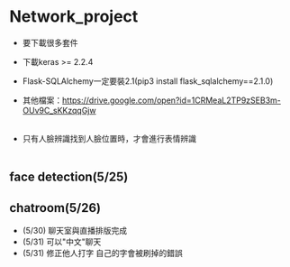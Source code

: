 # Network_project
- 要下載很多套件<br>
- 下載keras >= 2.2.4
- Flask-SQLAlchemy一定要裝2.1(pip3 install flask_sqlalchemy==2.1.0)<br>
- 其他檔案：https://drive.google.com/open?id=1CRMeaL2TP9zSEB3m-OUv9C_sKKzqqGjw<br><br>

- 只有人臉辨識找到人臉位置時，才會進行表情辨識<br><br>
## face detection(5/25)<br>
## chatroom(5/26)<br>
- (5/30) 聊天室與直播排版完成
- (5/31) 可以"中文"聊天
- (5/31) 修正他人打字 自己的字會被刷掉的錯誤

